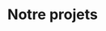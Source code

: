 ---
layout: list
title: Notre projets
slug: Notre projets
menu: true
order: 2
description: >
  Ici, vous pouvez retrouver tous mes projets 
accent_color: '#457B9D'
accent_image:         
  background: '#333'
  overlay:    false  
accent_image:         /assets/img/doc.webp
---